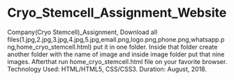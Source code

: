 # Cryo_Stemcell_Assignment_Website
Company(Cryo Stemcell)_Assignment, Download all files(1.jpg,2.jpg,3.jpg,4.jpg,5.jpg,email.png,logo.png,phone.png,whatsapp.png,home_cryo_stemcell.html) put it in one folder.
Inside that folder create another folder with the name of image and inside image folder put that nine images.
Afterthat run home_cryo_stemcell.html file on your favorite browser. 
Technology Used: HTML/HTML5, CSS/CSS3. 
Duration: August, 2018.
